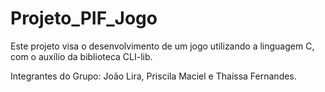 # Projeto_PIF_Jogo

Este projeto visa o desenvolvimento de um jogo utilizando a linguagem C, com o auxílio da
biblioteca CLI-lib.

Integrantes do Grupo: João Lira, Priscila Maciel e Thaissa Fernandes.
